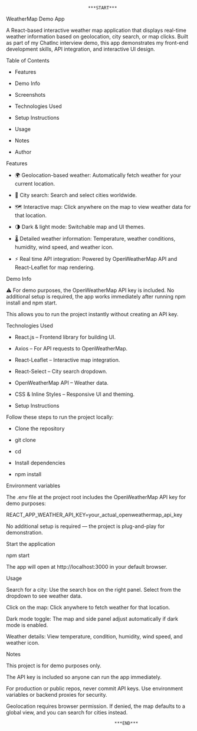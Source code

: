                                    ***START***

WeatherMap Demo App

A React-based interactive weather map application that displays real-time weather information based on geolocation, city search, or map clicks. Built as part of my ChatInc interview demo, this app demonstrates my front-end development skills, API integration, and interactive UI design.

Table of Contents

* Features

* Demo Info

* Screenshots

* Technologies Used

* Setup Instructions

* Usage

* Notes

* Author

Features

* 🌍 Geolocation-based weather: Automatically fetch weather for your current location.

* 🔎 City search: Search and select cities worldwide.

* 🗺️ Interactive map: Click anywhere on the map to view weather data for that location.

* 🌗 Dark & light mode: Switchable map and UI themes.

* 🌡️ Detailed weather information: Temperature, weather conditions, humidity, wind speed, and weather icon.

* ⚡ Real time API integration: Powered by OpenWeatherMap API and React-Leaflet for map rendering.

Demo Info

⚠️ For demo purposes, the OpenWeatherMap API key is included. No additional setup is required, the app works immediately after running npm install and npm start.

This allows you to run the project instantly without creating an API key.



Technologies Used

* React.js – Frontend library for building UI.

* Axios – For API requests to OpenWeatherMap.

* React-Leaflet – Interactive map integration.

* React-Select – City search dropdown.

* OpenWeatherMap API – Weather data.

* CSS & Inline Styles – Responsive UI and theming.

* Setup Instructions

 Follow these steps to run the project locally:

* Clone the repository

* git clone <repo-url>
* cd <project-folder>


* Install dependencies

* npm install


Environment variables

The .env file at the project root includes the OpenWeatherMap API key for demo purposes:

REACT_APP_WEATHER_API_KEY=your_actual_openweathermap_api_key


No additional setup is required — the project is plug-and-play for demonstration.

Start the application

npm start


The app will open at http://localhost:3000 in your default browser.

Usage

Search for a city: Use the search box on the right panel. Select from the dropdown to see weather data.

Click on the map: Click anywhere to fetch weather for that location.

Dark mode toggle: The map and side panel adjust automatically if dark mode is enabled.

Weather details: View temperature, condition, humidity, wind speed, and weather icon.

Notes

This project is for demo purposes only.

The API key is included so anyone can run the app immediately.

For production or public repos, never commit API keys. Use environment variables or backend proxies for security.

Geolocation requires browser permission. If denied, the map defaults to a global view, and you can search for cities instead.

                                             ***END***